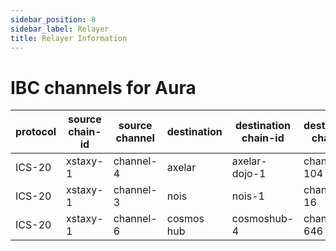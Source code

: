 ```yaml
---
sidebar_position: 8
sidebar_label: Relayer
title: Relayer Information
---
```


# IBC channels for Aura

| protocol | source chain-id | source channel | destination | destination chain-id | destination channel |
|-----------------|-----------------|----------------|-------------|----------------------|---------------------|
| ICS-20     | xstaxy-1        | channel-4      | axelar      | axelar-dojo-1        | channel-104          |
| ICS-20     | xstaxy-1        | channel-3      | nois     | nois-1        | channel-16          |
| ICS-20     | xstaxy-1        | channel-6      | cosmos hub     | cosmoshub-4        | channel-646          |
